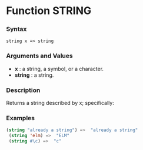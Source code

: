 <!-- Generated on 05/10/2020 by https://github.com/anto2oo/clhs-evolved -->

# Function STRING

### Syntax
`string x => string`  


### Arguments and Values
- **x** : a string, a symbol, or a character.   
- **string** : a string.   


### Description
Returns a string described by x; specifically:



### Examples
```lisp 
(string "already a string") =>  "already a string"
 (string 'elm) =>  "ELM"
 (string #\c) =>  "c"
```
